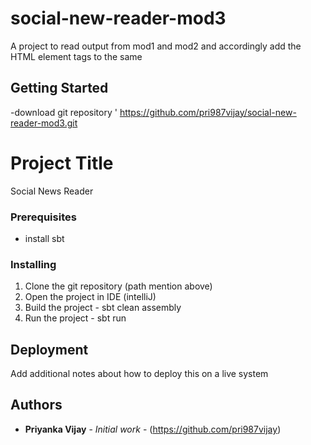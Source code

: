# social-new-reader-mod3
A project to read output from mod1 and mod2 and accordingly add the HTML element tags to the same

## Getting Started

-download git repository '
https://github.com/pri987vijay/social-new-reader-mod3.git

# Project Title
Social News Reader

### Prerequisites

- install sbt

### Installing

1) Clone the git repository (path mention above)
2) Open the project in IDE (intelliJ)
3) Build the project - sbt clean assembly
3) Run the project - sbt run

## Deployment

Add additional notes about how to deploy this on a live system

## Authors

* **Priyanka Vijay** - *Initial work* - (https://github.com/pri987vijay)

